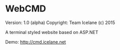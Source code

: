 WebCMD
======

Version: 1.0 (alpha)
Copyright: Team Icelane (c) 2015

A terminal styled website based on ASP.NET

Demo: http://cmd.icelane.net
